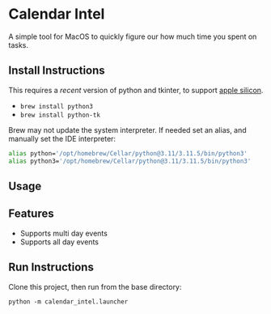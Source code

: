 # Calendar Intel

A simple tool for MacOS to quickly figure our how much time you spent on tasks.

## Install Instructions

This requires a *recent* version of python and tkinter, to support [apple silicon](https://support.apple.com/en-ca/HT211814).

 * `brew install python3`
 * `brew install python-tk`

Brew may not update the system interpreter. If needed set an alias, and manually set the IDE interpreter:

```bash
alias python='/opt/homebrew/Cellar/python@3.11/3.11.5/bin/python3'
alias python3='/opt/homebrew/Cellar/python@3.11/3.11.5/bin/python3'
```

## Usage

## Features

 * Supports multi day events
 * Supports all day events

## Run Instructions

Clone this project, then run from the base directory:  

`python -m calendar_intel.launcher`
